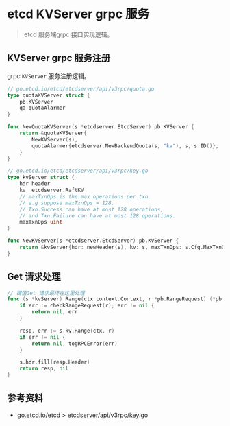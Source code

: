 <!-- ---
title: etcd KVServer grpc 服务
date: 2019-08-07 14:24:58
category: showcode, etcd
--- -->

# etcd KVServer grpc 服务

> etcd 服务端grpc 接口实现逻辑。

## KVServer grpc 服务注册

grpc `KVServer` 服务注册逻辑。

```go
// go.etcd.io/etcd/etcdserver/api/v3rpc/quota.go
type quotaKVServer struct {
	pb.KVServer
	qa quotaAlarmer
}

func NewQuotaKVServer(s *etcdserver.EtcdServer) pb.KVServer {
	return &quotaKVServer{
		NewKVServer(s),
		quotaAlarmer{etcdserver.NewBackendQuota(s, "kv"), s, s.ID()},
	}
}

// go.etcd.io/etcd/etcdserver/api/v3rpc/key.go
type kvServer struct {
	hdr header
	kv  etcdserver.RaftKV
	// maxTxnOps is the max operations per txn.
	// e.g suppose maxTxnOps = 128.
	// Txn.Success can have at most 128 operations,
	// and Txn.Failure can have at most 128 operations.
	maxTxnOps uint
}

func NewKVServer(s *etcdserver.EtcdServer) pb.KVServer {
	return &kvServer{hdr: newHeader(s), kv: s, maxTxnOps: s.Cfg.MaxTxnOps}
}
```

## Get 请求处理

```go
// 键值Get 请求最终在这里处理
func (s *kvServer) Range(ctx context.Context, r *pb.RangeRequest) (*pb.RangeResponse, error) {
	if err := checkRangeRequest(r); err != nil {
		return nil, err
	}

	resp, err := s.kv.Range(ctx, r)
	if err != nil {
		return nil, togRPCError(err)
	}

	s.hdr.fill(resp.Header)
	return resp, nil
}
```

## 参考资料

- go.etcd.io/etcd > etcdserver/api/v3rpc/key.go

